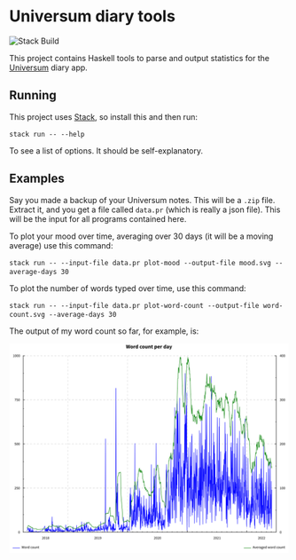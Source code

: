 # Universum diary tools

![Stack Build](https://github.com/pmiddend/universum-diary-tools/actions/workflows/build-with-stack.yaml/badge.svg)

This project contains Haskell tools to parse and output statistics for the [Universum](https://play.google.com/store/apps/details?id=ru.schustovd.diary&hl=de_CH&gl=CH) diary app.

## Running

This project uses [Stack](https://docs.haskellstack.org/en/stable/README/), so install this and then run:

```
stack run -- --help
```

To see a list of options. It should be self-explanatory.

## Examples

Say you made a backup of your Universum notes. This will be a `.zip` file. Extract it, and you get a file called `data.pr` (which is really a json file). This will be the input for all programs contained here.

To plot your mood over time, averaging over 30 days (it will be a moving average) use this command:

```
stack run -- --input-file data.pr plot-mood --output-file mood.svg --average-days 30
```

To plot the number of words typed over time, use this command:

```
stack run -- --input-file data.pr plot-word-count --output-file word-count.svg --average-days 30
```

The output of my word count so far, for example, is:

![Word count graph](./images/word-count.svg)
